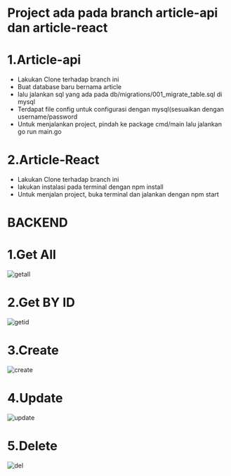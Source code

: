 # **Project ada pada branch article-api dan article-react**

# 1.Article-api
  - Lakukan Clone terhadap branch ini
  - Buat database baru bernama article
  - lalu jalankan sql yang ada pada db/migrations/001_migrate_table.sql di mysql
  - Terdapat file config untuk configurasi dengan mysql(sesuaikan dengan username/password
  - Untuk menjalankan project, pindah ke package cmd/main lalu jalankan go run main.go

# 2.Article-React
  - Lakukan Clone terhadap branch ini
  - lakukan instalasi pada terminal dengan npm install
  - Untuk menjalan project, buka terminal dan jalankan dengan npm start


# BACKEND
# 1.Get All
![getall](https://github.com/geedotrar/React-Go-Article/assets/104245694/c291c27f-6184-4cd5-8be7-556a18837dc1)
# 2.Get BY ID 
![getid](https://github.com/geedotrar/React-Go-Article/assets/104245694/041e4dbf-5559-42f8-8963-7b3554cd8eef)
# 3.Create
![create](https://github.com/geedotrar/React-Go-Article/assets/104245694/c8bb875e-86a6-4351-87f1-7b861b003396)
# 4.Update
![update](https://github.com/geedotrar/React-Go-Article/assets/104245694/e99e3007-60b0-4cc0-93c7-e68d16248108)
# 5.Delete
![del](https://github.com/geedotrar/React-Go-Article/assets/104245694/7ebe32d6-26c2-4ad1-ad4c-08a2e2f40875)
